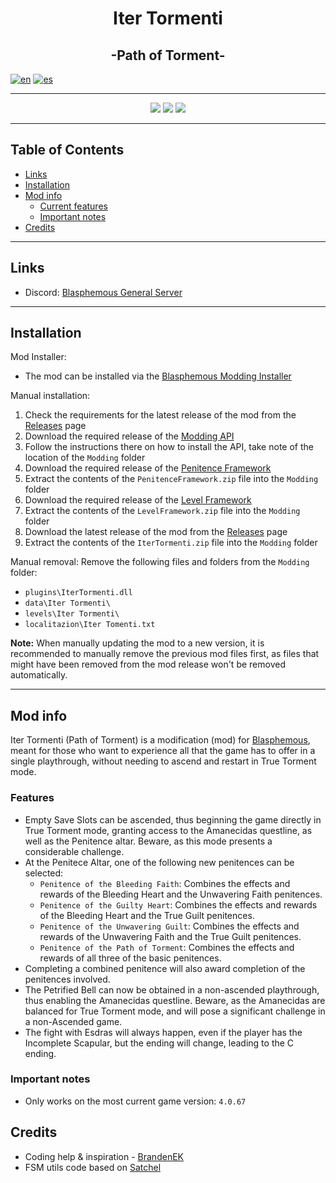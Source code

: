 <p align="center">  
  <h1 align="center">Iter Tormenti</h1><!-- <img src="logo.png"> -->
  <h2 align="center">-Path of Torment-</h2>

[![en](https://img.shields.io/badge/lang-en-red.svg)](https://github.com/NeonPixels/blasphemous.iter-tormenti/blob/main/README.md)
[![es](https://img.shields.io/badge/lang-es-yellow.svg)](https://github.com/NeonPixels/blasphemous.iter-tormenti/blob/main/README.es.md)

</p>

---

<p align="center">
  <img src="https://img.shields.io/github/v/release/NeonPixels/blasphemous.iter-tormenti">
  <img src="https://img.shields.io/github/last-commit/NeonPixels/blasphemous.iter-tormenti?color=important">
  <img src="https://img.shields.io/github/downloads/NeonPixels/blasphemous.iter-tormenti/total?color=success">
</p>

---

## Table of Contents

- [Links](https://github.com/NeonPixels/blasphemous.iter-tormenti#links)
- [Installation](https://github.com/NeonPixels/blasphemous.iter-tormenti#installation)
- [Mod info](https://github.com/NeonPixels/blasphemous.iter-tormenti#mod-info)
  - [Current features](https://github.com/NeonPixels/blasphemous.iter-tormenti#features)
  - [Important notes](https://github.com/NeonPixels/blasphemous.iter-tormenti#important-notes)
- [Credits](https://github.com/NeonPixels/blasphemous.iter-tormenti#credits)

---

## Links

- Discord: [Blasphemous General Server](https://discord.gg/Blasphemous)

<!-- [![how-to](https://img.shields.io/badge/how--to-use-blue.svg)](https://github.com/NeonPixels/blasphemous.iter-tormenti/blob/master/HOW-TO.md) -->
---

## Installation

Mod Installer:
- The mod can be installed via the [Blasphemous Modding Installer](https://github.com/BrandenEK/Blasphemous.Modding.Installer)

Manual installation:
1. Check the requirements for the latest release of the mod from the [Releases](https://github.com/NeonPixels/blasphemous.iter-tormenti/releases) page
2. Download the required release of the [Modding API](https://github.com/BrandenEK/Blasphemous-Modding-API/releases)
3. Follow the instructions there on how to install the API, take note of the location of the `Modding` folder
4. Download the required release of the [Penitence Framework](https://github.com/BrandenEK/Blasphemous.Framework.Penitence/releases)
5. Extract the contents of the `PenitenceFramework.zip` file into the `Modding` folder
6. Download the required release of the [Level Framework](https://github.com/BrandenEK/Blasphemous.Framework.Levels/releases)
7. Extract the contents of the `LevelFramework.zip` file into the `Modding` folder
8. Download the latest release of the mod from the [Releases](https://github.com/NeonPixels/blasphemous.iter-tormenti/releases) page
9. Extract the contents of the `IterTormenti.zip` file into the `Modding` folder

Manual removal:
Remove the following files and folders from the `Modding` folder:
- `plugins\IterTormenti.dll`
- `data\Iter Tormenti\`
- `levels\Iter Tormenti\`
- `localitazion\Iter Tomenti.txt`

<b>Note:</b> When manually updating the mod to a new version, it is recommended to manually remove the previous mod files first, as files that might have been removed from the mod release won't be removed automatically.

---

## Mod info

Iter Tormenti (Path of Torment) is a modification (mod) for [Blasphemous](https://thegamekitchen.com/blasphemous/), meant for those who want to experience all that the game has to offer in a single playthrough, without needing to ascend and restart in True Torment mode.

### Features

- Empty Save Slots can be ascended, thus beginning the game directly in True Torment mode, granting access to the Amanecidas questline, as well as the Penitence altar. Beware, as this mode presents a considerable challenge.
- At the Penitece Altar, one of the following new penitences can be selected:
  - `Penitence of the Bleeding Faith`: Combines the effects and rewards of the Bleeding Heart and the Unwavering Faith penitences.
  - `Penitence of the Guilty Heart`: Combines the effects and rewards of the Bleeding Heart and the True Guilt penitences.
  - `Penitence of the Unwavering Guilt`: Combines the effects and rewards of the Unwavering Faith and the True Guilt penitences.
  - `Penitence of the Path of Torment`: Combines the effects and rewards of all three of the basic penitences.
- Completing a combined penitence will also award completion of the penitences involved.
- The Petrified Bell can now be obtained in a non-ascended playthrough, thus enabling the Amanecidas questline. Beware, as the Amanecidas are balanced for True Torment mode, and will pose a significant challenge in a non-Ascended game.
- The fight with Esdras will always happen, even if the player has the Incomplete Scapular, but the ending will change, leading to the C ending.

### Important notes

- Only works on the most current game version: `4.0.67`

## Credits

- Coding help & inspiration - [BrandenEK](https://github.com/BrandenEK)
- FSM utils code based on [Satchel](https://github.com/PrashantMohta/Satchel)
